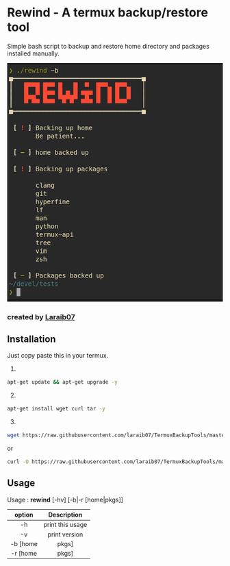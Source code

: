 # Rewind - A termux backup/restore tool


Simple bash script to backup and
restore home directory and packages installed manually.

![rewind](rewind.png)


### created by [Laraib07](https://github.com/laraib07)

## Installation

Just copy paste this in your termux.

1.

```bash
apt-get update && apt-get upgrade -y
```

2.

```bash
apt-get install wget curl tar -y
```

3.

```bash
wget https://raw.githubusercontent.com/laraib07/TermuxBackupTools/master/rewind && chmod u+x rewind && mv rewind $PREFIX/bin/
```

or

```bash
curl -O https://raw.githubusercontent.com/laraib07/TermuxBackupTools/master/rewind && chmod u+x rewind && mv rewind $PREFIX/bin/
```

## Usage

Usage : **rewind**  [-hv] [-b|-r [home|pkgs]]

option           |   Description
:---------------:|:---------------------------:
 -h              |    print this usage
 -v              |    print version
 -b [home|pkgs]  |    backup home and/or packages
 -r [home|pkgs]  |    restore home and/or packages

